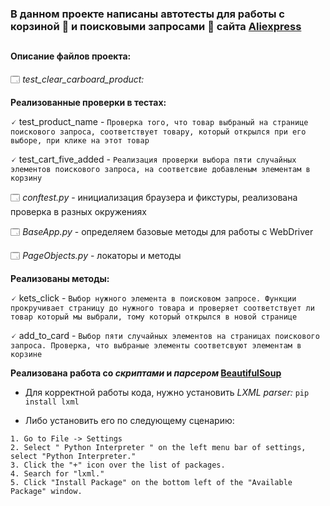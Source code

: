 <h3>В данном проекте написаны автотесты  для работы с корзиной 🛒 и поисковыми запросами 🔎 сайта  <a href="https://aliexpress.ru/">Aliexpress</a></h3>

## <h4>Описание файлов проекта:</h4>

🗔 *test_clear_carboard_product:*

**Реализованные проверки в тестах:** 

🗸 test_product_name - ```Проверка того, что товар выбраный на странице поискового запроса, соответствует товару, который открылся при его выборе, при клике на этот товар```

🗸 test_cart_five_added - ```Реализация проверки выбора пяти случайных элементов поискового запроса, на соответсвие добавленым элементам в корзину```

🗔 *conftest.py* - инициализация браузера и фикстуры, реализована проверка в разных окружениях

🗔 *BaseApp.py* - определяем базовые методы для работы с WebDriver

🗔 *PageObjects.py* - локаторы и методы 

**Реализованы методы:** 

🗸 kets_click - ```Выбор нужного элемента в поисковом запросе. Функции прокручивает страницу до нужного товара и проверяет соответствует ли товар который мы выбрали, тому который открылся в новой странице ```

🗸 add_to_card - ```Выбор пяти случайных элементов на страницах поискового запроса. Проверка, что выбраные элементы соответсвуют элементам в корзине```

**Реализована работа со *скриптами* и *парсером* <a href="https://pypi.org/project/beautifulsoup4/ ">BeautifulSoup</a>**

 - Для корректной работы кода, нужно установить *LXML parser:*
 ```pip install lxml```
 
 - Либо установить его по следующему сценарию:
 ```
1. Go to File -> Settings
2. Select " Python Interpreter " on the left menu bar of settings, select "Python Interpreter."
3. Click the "+" icon over the list of packages.
4. Search for "lxml."
5. Click "Install Package" on the bottom left of the "Available Package" window.
